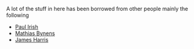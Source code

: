 A lot of the stuff in here has been borrowed from other people mainly the following

 * [Paul Irish](https://github.com/paulirish/dotfiles)
 * [Mathias Bynens](https://github.com/mathiasbynens/dotfiles/)
 * [James Harris](https://github.com/jmalloc/dotfiles)
